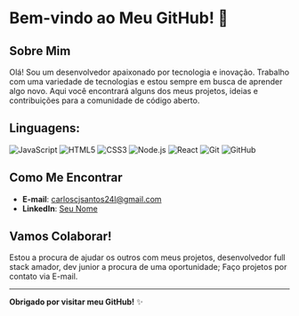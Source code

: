 # Bem-vindo ao Meu GitHub! 🚀

## Sobre Mim

Olá! Sou um desenvolvedor apaixonado por tecnologia e inovação. Trabalho com uma variedade de tecnologias e estou sempre em busca de aprender algo novo. Aqui você encontrará alguns dos meus projetos, ideias e contribuições para a comunidade de código aberto.

## Linguagens: 

![JavaScript](https://img.shields.io/badge/JavaScript-F7DF1E?style=for-the-badge&logo=javascript&logoColor=black)
![HTML5](https://img.shields.io/badge/HTML5-E34F26?style=for-the-badge&logo=html5&logoColor=white)
![CSS3](https://img.shields.io/badge/CSS3-1572B6?style=for-the-badge&logo=css3&logoColor=white)
![Node.js](https://img.shields.io/badge/Node.js-339933?style=for-the-badge&logo=nodedotjs&logoColor=white)
![React](https://img.shields.io/badge/React-61DAFB?style=for-the-badge&logo=react&logoColor=black)
![Git](https://img.shields.io/badge/Git-F05032?style=for-the-badge&logo=git&logoColor=white)
![GitHub](https://img.shields.io/badge/GitHub-181717?style=for-the-badge&logo=github&logoColor=white)

## Como Me Encontrar

- **E-mail**: [carloscjsantos24l@gmail.com](mailto:carloscjsantos24@gmail.com)
- **LinkedIn**: [Seu Nome](https://www.linkedin.com/in/carlos-cesar-santos-5716b6315/)

## Vamos Colaborar!

Estou a procura de ajudar os outros com meus projetos, desenvolvedor full stack amador, dev junior a procura de uma oportunidade; Faço projetos por contato via E-mail.

---

**Obrigado por visitar meu GitHub!** ✨
